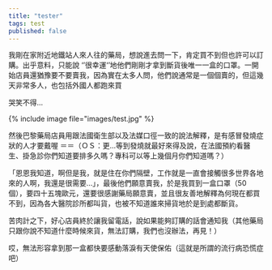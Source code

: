```yaml
---
title: "tester"
tags: test
published: false
---
```

我剛在家附近地鐵站人來人往的藥局，想說進去問一下，肯定買不到但也許可以訂購。出乎意料，只能說 ‘’很幸運‘’地他們剛剛才拿到斷貨後唯一一盒的口罩。一開始店員還猶豫要不要賣我，因為實在太多人問，他們說通常是一個個賣的，但這幾天非常多人，也包括外國人都跑來買

哭笑不得...

{% include image file="images/test.jpg" %}


然後巴黎藥局店員用跟法國衛生部以及法媒口徑一致的說法解釋，是有感冒發燒症狀的人才要戴喔 ＝＝（ＯＳ：更...等到發燒就最好來得及說，在法國預約看醫生、掛急診你們知道要排多久嗎？專科可以等上幾個月你們知道嗎？）

「恩恩我知道，啊但是我，就是住在你們隔壁，工作就是一直會接觸很多世界各地來的人啊，我還是很需要...」，最後他們願意賣我，於是我買到一盒口罩（50個），要四十五塊歐元，還要很感謝藥局願意賣，並且很友善地解釋為何現在都買不到，因為各大醫院診所都叫貨，也被不知道誰來掃貨地於是到處都斷貨。

苦肉計之下，好心店員終於讓我留電話，說如果能夠訂購的話會通知我（其他藥局只跟你說不知道什麼時候來貨，無法訂購，我們也沒辦法，再見！）

哎，無法形容拿到那一盒都快要感動落淚有天使保佑（這就是所謂的流行病恐慌症吧）

